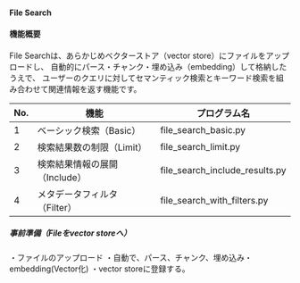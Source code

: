 #### File Search
#### 機能概要
File Searchは、あらかじめベクターストア（vector store）にファイルをアップロードし、
自動的にパース・チャンク・埋め込み（embedding）して格納したうえで、
ユーザーのクエリに対してセマンティック検索とキーワード検索を組み合わせて関連情報を返す機能です。

| No. | 機能                             | プログラム名                              |
| --- | -------------------------------- | ----------------------------------------- |
| 1   | ベーシック検索（Basic）          | file_search_basic.py                      |
| 2   | 検索結果数の制限（Limit）        | file_search_limit.py                      |
| 3   | 検索結果情報の展開（Include）    | file_search_include_results.py            |
| 4   | メタデータフィルタ（Filter）     | file_search_with_filters.py               |

##### 事前準備（Fileをvector storeへ）
・ファイルのアップロード
・自動で、パース、チャンク、埋め込み・embedding(Vector化)
・vector storeに登録する。


